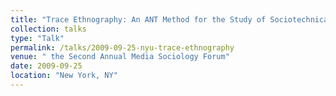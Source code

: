```yaml
---
title: "Trace Ethnography: An ANT Method for the Study of Sociotechnical Networks"
collection: talks
type: "Talk"
permalink: /talks/2009-09-25-nyu-trace-ethnography
venue: " the Second Annual Media Sociology Forum"
date: 2009-09-25
location: "New York, NY"
---
```

